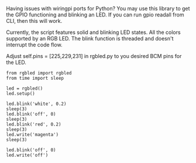 Having issues with wiringpi ports for Python? You may use this library to get the GPIO functioning and blinking an LED. If you can run gpio readall from CLI, then this will work. 

Currently, the script features solid and blinking LED states. All the colors supported by an RGB LED. The blink function is threaded and doesn't interrupt the code flow.

Adjust self.pins = [225,229,231] in rgbled.py to you desired BCM pins for the LED.

```
from rgbled import rgbled
from time import sleep

led = rgbled()
led.setup()

led.blink('white', 0.2)
sleep(3)
led.blink('off', 0)
sleep(3)
led.blink('red', 0.2)
sleep(3)
led.write('magenta')
sleep(3)

led.blink('off', 0)
led.write('off')
```
